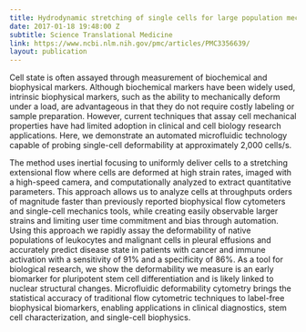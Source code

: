 ```yaml
---
title: Hydrodynamic stretching of single cells for large population mechanical phenotyping
date: 2017-01-18 19:48:00 Z
subtitle: Science Translational Medicine
link: https://www.ncbi.nlm.nih.gov/pmc/articles/PMC3356639/
layout: publication
---
```


Cell state is often assayed through measurement of biochemical and biophysical markers. Although biochemical markers have been widely used, intrinsic biophysical markers, such as the ability to mechanically deform under a load, are advantageous in that they do not require costly labeling or sample preparation. However, current techniques that assay cell mechanical properties have had limited adoption in clinical and cell biology research applications. Here, we demonstrate an automated microfluidic technology capable of probing single-cell deformability at approximately 2,000 cells/s.

The method uses inertial focusing to uniformly deliver cells to a stretching extensional flow where cells are deformed at high strain rates, imaged with a high-speed camera, and computationally analyzed to extract quantitative parameters. This approach allows us to analyze cells at throughputs orders of magnitude faster than previously reported biophysical flow cytometers and single-cell mechanics tools, while creating easily observable larger strains and limiting user time commitment and bias through automation. Using this approach we rapidly assay the deformability of native populations of leukocytes and malignant cells in pleural effusions and accurately predict disease state in patients with cancer and immune activation with a sensitivity of 91% and a specificity of 86%. As a tool for biological research, we show the deformability we measure is an early biomarker for pluripotent stem cell differentiation and is likely linked to nuclear structural changes. Microfluidic deformability cytometry brings the statistical accuracy of traditional flow cytometric techniques to label-free biophysical biomarkers, enabling applications in clinical diagnostics, stem cell characterization, and single-cell biophysics.

